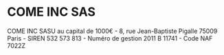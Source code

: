 # COME INC SAS #

COME INC SASU au capital de 1000€ - 8, rue Jean-Baptiste Pigalle 75009 Paris - SIREN 532 573 813 - Numéro de gestion 2011 B 11741 - Code NAF 7022Z